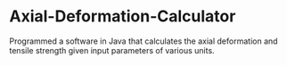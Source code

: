 # Axial-Deformation-Calculator
Programmed a software in Java that calculates the axial deformation and tensile strength given input parameters of various units.
